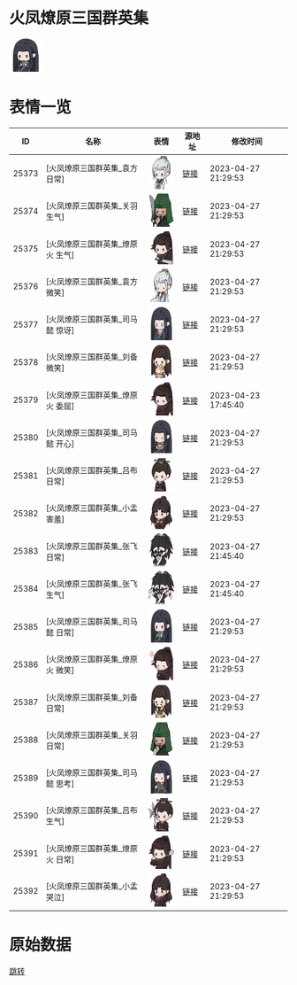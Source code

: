 # 火凤燎原三国群英集

<img src="./cover.png" height="60" alt="cover" />

# 表情一览

|ID|名称|表情|源地址|修改时间|
|----|----|----|----|----|
|25373|[火凤燎原三国群英集_袁方 日常]|<img src="./pic/025373_%5B火凤燎原三国群英集_袁方 日常%5D.png" height="60" alt="袁方 日常"/>|[链接](https://i0.hdslb.com/bfs/garb/item/9c6d04f74d4627957393e7e8116b1e9d02e368ef.png)|2023-04-27 21:29:53|
|25374|[火凤燎原三国群英集_关羽 生气]|<img src="./pic/025374_%5B火凤燎原三国群英集_关羽 生气%5D.png" height="60" alt="关羽 生气"/>|[链接](https://i0.hdslb.com/bfs/garb/item/6cdeaadabb0dd9cdb589ad2be3f62db10832f220.png)|2023-04-27 21:29:53|
|25375|[火凤燎原三国群英集_燎原火 生气]|<img src="./pic/025375_%5B火凤燎原三国群英集_燎原火 生气%5D.png" height="60" alt="燎原火 生气"/>|[链接](https://i0.hdslb.com/bfs/garb/item/c3caadf0b0241eb5bd0c1db8268fa0a3ae48d952.png)|2023-04-27 21:29:53|
|25376|[火凤燎原三国群英集_袁方 微笑]|<img src="./pic/025376_%5B火凤燎原三国群英集_袁方 微笑%5D.png" height="60" alt="袁方 微笑"/>|[链接](https://i0.hdslb.com/bfs/garb/item/180d6cb4e947ad0f7bfff9026dd858abb31da81b.png)|2023-04-27 21:29:53|
|25377|[火凤燎原三国群英集_司马懿 惊讶]|<img src="./pic/025377_%5B火凤燎原三国群英集_司马懿 惊讶%5D.png" height="60" alt="司马懿 惊讶"/>|[链接](https://i0.hdslb.com/bfs/garb/item/c0de078ab79120d4d095b93587aa207470869424.png)|2023-04-27 21:29:53|
|25378|[火凤燎原三国群英集_刘备 微笑]|<img src="./pic/025378_%5B火凤燎原三国群英集_刘备 微笑%5D.png" height="60" alt="刘备 微笑"/>|[链接](https://i0.hdslb.com/bfs/garb/item/5068367e9733ffee75bbef144a2ae44e530857b2.png)|2023-04-27 21:29:53|
|25379|[火凤燎原三国群英集_燎原火 委屈]|<img src="./pic/025379_%5B火凤燎原三国群英集_燎原火 委屈%5D.png" height="60" alt="燎原火 委屈"/>|[链接](https://i0.hdslb.com/bfs/garb/item/09f513099a1c37a9377fe0c2999dda30c8f824c0.png)|2023-04-23 17:45:40|
|25380|[火凤燎原三国群英集_司马懿 开心]|<img src="./pic/025380_%5B火凤燎原三国群英集_司马懿 开心%5D.png" height="60" alt="司马懿 开心"/>|[链接](https://i0.hdslb.com/bfs/garb/item/533588a5f22978e234439209c99cf66f626766ba.png)|2023-04-27 21:29:53|
|25381|[火凤燎原三国群英集_吕布 日常]|<img src="./pic/025381_%5B火凤燎原三国群英集_吕布 日常%5D.png" height="60" alt="吕布 日常"/>|[链接](https://i0.hdslb.com/bfs/garb/item/6626dd1f4eb72508ac6fde1b4f2cee8576d5d004.png)|2023-04-27 21:29:53|
|25382|[火凤燎原三国群英集_小孟 害羞]|<img src="./pic/025382_%5B火凤燎原三国群英集_小孟 害羞%5D.png" height="60" alt="小孟 害羞"/>|[链接](https://i0.hdslb.com/bfs/garb/item/e4b0976791f681aa8461eeac606df629b7b8e6fc.png)|2023-04-27 21:29:53|
|25383|[火凤燎原三国群英集_张飞 日常]|<img src="./pic/025383_%5B火凤燎原三国群英集_张飞 日常%5D.png" height="60" alt="张飞 日常"/>|[链接](https://i0.hdslb.com/bfs/garb/item/0151eee71162391ea5283be1b9ec5ed23737ccb6.png)|2023-04-27 21:45:40|
|25384|[火凤燎原三国群英集_张飞 生气]|<img src="./pic/025384_%5B火凤燎原三国群英集_张飞 生气%5D.png" height="60" alt="张飞 生气"/>|[链接](https://i0.hdslb.com/bfs/garb/item/03c5f81323613918e9b85d5433d408019293953f.png)|2023-04-27 21:45:40|
|25385|[火凤燎原三国群英集_司马懿 日常]|<img src="./pic/025385_%5B火凤燎原三国群英集_司马懿 日常%5D.png" height="60" alt="司马懿 日常"/>|[链接](https://i0.hdslb.com/bfs/garb/item/34314c7eeaa7e19d698a3858771d00eb2f310bba.png)|2023-04-27 21:29:53|
|25386|[火凤燎原三国群英集_燎原火 微笑]|<img src="./pic/025386_%5B火凤燎原三国群英集_燎原火 微笑%5D.png" height="60" alt="燎原火 微笑"/>|[链接](https://i0.hdslb.com/bfs/garb/item/a848cb94051f8205a75f0ce5557b603fdcf6c595.png)|2023-04-27 21:29:53|
|25387|[火凤燎原三国群英集_刘备 日常]|<img src="./pic/025387_%5B火凤燎原三国群英集_刘备 日常%5D.png" height="60" alt="刘备 日常"/>|[链接](https://i0.hdslb.com/bfs/garb/item/dd1386b083ea21956c2b63d7c2e954b17b688cdc.png)|2023-04-27 21:29:53|
|25388|[火凤燎原三国群英集_关羽 日常]|<img src="./pic/025388_%5B火凤燎原三国群英集_关羽 日常%5D.png" height="60" alt="关羽 日常"/>|[链接](https://i0.hdslb.com/bfs/garb/item/023ec318e1679e193d6b33595cf553fb0d0e8d77.png)|2023-04-27 21:29:53|
|25389|[火凤燎原三国群英集_司马懿 思考]|<img src="./pic/025389_%5B火凤燎原三国群英集_司马懿 思考%5D.png" height="60" alt="司马懿 思考"/>|[链接](https://i0.hdslb.com/bfs/garb/item/4cb7725d9d01a01a27dc73e87fd1f475a07e7958.png)|2023-04-27 21:29:53|
|25390|[火凤燎原三国群英集_吕布 生气]|<img src="./pic/025390_%5B火凤燎原三国群英集_吕布 生气%5D.png" height="60" alt="吕布 生气"/>|[链接](https://i0.hdslb.com/bfs/garb/item/cddce016d8756b7b42eb3935d8c453a6715deb78.png)|2023-04-27 21:29:53|
|25391|[火凤燎原三国群英集_燎原火 日常]|<img src="./pic/025391_%5B火凤燎原三国群英集_燎原火 日常%5D.png" height="60" alt="燎原火 日常"/>|[链接](https://i0.hdslb.com/bfs/garb/item/13ade5c02e50ac561c2e284384a8aa01fb132af8.png)|2023-04-27 21:29:53|
|25392|[火凤燎原三国群英集_小孟 哭泣]|<img src="./pic/025392_%5B火凤燎原三国群英集_小孟 哭泣%5D.png" height="60" alt="小孟 哭泣"/>|[链接](https://i0.hdslb.com/bfs/garb/item/91148862ec48888fa5c0b8e971abe45bc9be1d6d.png)|2023-04-27 21:29:53|

# 原始数据

[跳转](./raw.json)

